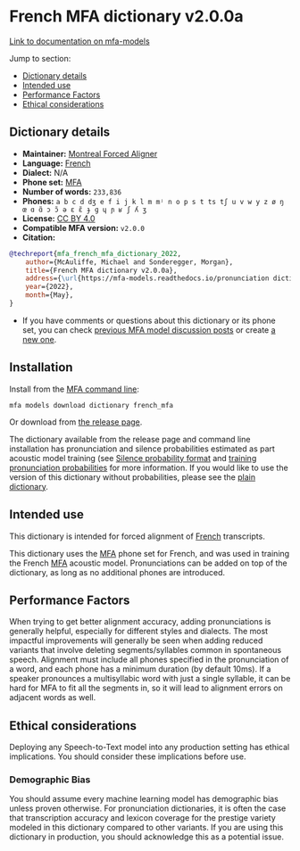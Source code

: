 
# French MFA dictionary v2.0.0a

[Link to documentation on mfa-models](https://mfa-models.readthedocs.io/en/main/dictionary/french_mfa.html)

Jump to section:

- [Dictionary details](#dictionary-details)
- [Intended use](#intended-use)
- [Performance Factors](#performance-factors)
- [Ethical considerations](#ethical-considerations)

## Dictionary details

- **Maintainer:** [Montreal Forced Aligner](https://montreal-forced-aligner.readthedocs.io/)
- **Language:** [French](https://en.wikipedia.org/wiki/French_language)
- **Dialect:** N/A
- **Phone set:** [MFA](https://mfa-models.readthedocs.io/en/refactor/mfa_phone_set.html#french)
- **Number of words:** `233,836`
- **Phones:** `a b c d dʒ e f i j k l m mʲ n o p s t ts tʃ u v w y z ø ŋ œ ɑ ɑ̃ ɔ ɔ̃ ə ɛ ɛ̃ ɟ ɡ ɥ ɲ ʁ ʃ ʎ ʒ`
- **License:** [CC BY 4.0](https://github.com/MontrealCorpusTools/mfa-models/tree/main/dictionary/french/mfa/v2.0.0a/LICENSE)
- **Compatible MFA version:** `v2.0.0`
- **Citation:**

```bibtex
@techreport{mfa_french_mfa_dictionary_2022,
	author={McAuliffe, Michael and Sonderegger, Morgan},
	title={French MFA dictionary v2.0.0a},
	address={\url{https://mfa-models.readthedocs.io/pronunciation dictionary/French/French MFA dictionary v2_0_0a.html}},
	year={2022},
	month={May},
}
```

- If you have comments or questions about this dictionary or its phone set, you can check [previous MFA model discussion posts](https://github.com/MontrealCorpusTools/mfa-models/discussions?discussions_q=French+MFA+dictionary+v2.0.0a) or create [a new one](https://github.com/MontrealCorpusTools/mfa-models/discussions/new).

## Installation

Install from the [MFA command line](https://montreal-forced-aligner.readthedocs.io/en/latest/user_guide/models/index.html):

```
mfa models download dictionary french_mfa
```

Or download from [the release page](https://github.com/MontrealCorpusTools/mfa-models/releases/tag/dictionary-french_mfa-v2.0.0a).

The dictionary available from the release page and command line installation has pronunciation and silence probabilities estimated as part acoustic model training (see [Silence probability format](https://montreal-forced-aligner.readthedocs.io/en/latest/user_guide/dictionary.html#silence-probabilities) and [training pronunciation probabilities](https://montreal-forced-aligner.readthedocs.io/en/latest/user_guide/workflows/training_dictionary.html) for more information.  If you would like to use the version of this dictionary without probabilities, please see the [plain dictionary](https://raw.githubusercontent.com/MontrealCorpusTools/mfa-models/main/dictionary/french/mfa/french_mfa.dict).

## Intended use

This dictionary is intended for forced alignment of [French](https://en.wikipedia.org/wiki/French_language) transcripts.

This dictionary uses the [MFA](https://mfa-models.readthedocs.io/en/refactor/mfa_phone_set.html#french) phone set for French, and was used in training the French [MFA](https://mfa-models.readthedocs.io/en/refactor/mfa_phone_set.html#french) acoustic model. Pronunciations can be added on top of the dictionary, as long as no additional phones are introduced.

## Performance Factors

When trying to get better alignment accuracy, adding pronunciations is generally helpful, especially for different styles and dialects. The most impactful improvements will generally be seen when adding reduced variants that involve deleting segments/syllables common in spontaneous speech.  Alignment must include all phones specified in the pronunciation of a word, and each phone has a minimum duration (by default 10ms). If a speaker pronounces a multisyllabic word with just a single syllable, it can be hard for MFA to fit all the segments in, so it will lead to alignment errors on adjacent words as well.

## Ethical considerations

Deploying any Speech-to-Text model into any production setting has ethical implications. You should consider these implications before use.

### Demographic Bias

You should assume every machine learning model has demographic bias unless proven otherwise. For pronunciation dictionaries, it is often the case that transcription accuracy and lexicon coverage for the prestige variety modeled in this dictionary compared to other variants. If you are using this dictionary in production, you should acknowledge this as a potential issue.
